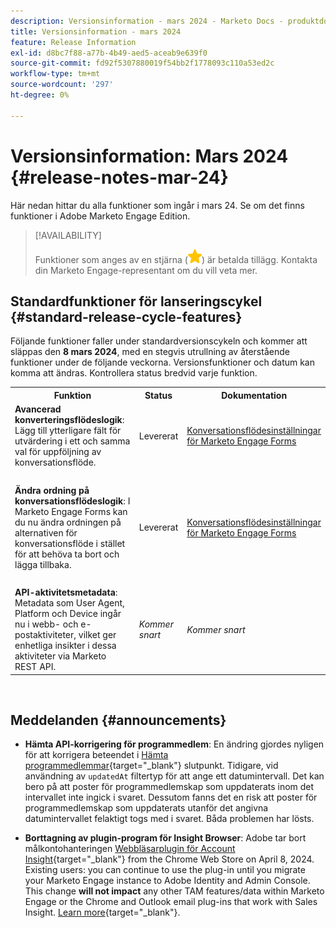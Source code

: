 ```yaml
---
description: Versionsinformation - mars 2024 - Marketo Docs - produktdokumentation
title: Versionsinformation - mars 2024
feature: Release Information
exl-id: d8bc7f88-a77b-4b49-aed5-aceab9e639f0
source-git-commit: fd92f5307880019f54bb2f1778093c110a53ed2c
workflow-type: tm+mt
source-wordcount: '297'
ht-degree: 0%

---
```


# Versionsinformation: Mars 2024 {#release-notes-mar-24}

Här nedan hittar du alla funktioner som ingår i mars 24. Se om det finns funktioner i Adobe Marketo Engage Edition.

>[!AVAILABILITY]
>
>Funktioner som anges av en stjärna (![stjärna](assets/yellow-star.png)) är betalda tillägg. Kontakta din Marketo Engage-representant om du vill veta mer.

## Standardfunktioner för lanseringscykel {#standard-release-cycle-features}

Följande funktioner faller under standardversionscykeln och kommer att släppas den **8 mars 2024**, med en stegvis utrullning av återstående funktioner under de följande veckorna. Versionsfunktioner och datum kan komma att ändras. Kontrollera status bredvid varje funktion.

<table style="table-layout:auto"> 
 <tbody> 
  <tr> 
   <th style="width:65%">Funktion</th> 
   <th style="width:10%">Status</th>
   <th style="width:25%">Dokumentation</th>
  </tr>
  <tr> 
   <td><strong>Avancerad konverteringsflödeslogik</strong>: Lägg till ytterligare fält för utvärdering i ett och samma val för uppföljning av konversationsflöde.</td> 
   <td>Levererat</td>
   <td><a href="/help/marketo/product-docs/demand-generation/dynamic-chat/automated-chat/conversational-flow-settings-for-marketo-engage-forms.md" target="_blank">Konversationsflödesinställningar för Marketo Engage Forms</a></td>
  </tr>
   <tr> 
   <td> </td> 
   <td> </td>
   <td> </td>
  </tr>
   </tr>
    <tr> 
   <td><strong>Ändra ordning på konversationsflödeslogik</strong>: I Marketo Engage Forms kan du nu ändra ordningen på alternativen för konversationsflöde i stället för att behöva ta bort och lägga tillbaka.</td> 
   <td>Levererat</td>
   <td><a href="/help/marketo/product-docs/demand-generation/dynamic-chat/automated-chat/conversational-flow-settings-for-marketo-engage-forms.md" target="_blank">Konversationsflödesinställningar för Marketo Engage Forms</a></td>
   </tr>
  <tr> 
   <td> </td> 
   <td> </td>
   <td> </td>
  </tr>
    <tr> 
   <td><strong>API-aktivitetsmetadata</strong>: Metadata som User Agent, Platform och Device ingår nu i webb- och e-postaktiviteter, vilket ger enhetliga insikter i dessa aktiviteter via Marketo REST API.</td> 
   <td><i>Kommer snart</i></td>
   <td><i>Kommer snart</i></td>
  </tr>
 </tbody> 
</table>
<br/>

## Meddelanden {#announcements}

* **Hämta API-korrigering för programmedlem**: En ändring gjordes nyligen för att korrigera beteendet i [Hämta programmedlemmar](https://developers.marketo.com/rest-api/endpoint-reference/lead-database-endpoint-reference/#!/Program_Members/getProgramMembersUsingGET){target="_blank"} slutpunkt. Tidigare, vid användning av `updatedAt` filtertyp för att ange ett datumintervall. Det kan bero på att poster för programmedlemskap som uppdaterats inom det intervallet inte ingick i svaret. Dessutom fanns det en risk att poster för programmedlemskap som uppdaterats utanför det angivna datumintervallet felaktigt togs med i svaret. Båda problemen har lösts.

* **Borttagning av plugin-program för Insight Browser**: Adobe tar bort målkontohanteringen [Webbläsarplugin för Account Insight](/help/marketo/product-docs/target-account-management/setup-tam/account-insight-plug-in-overview.md){target="_blank"} from the Chrome Web Store on April 8, 2024. Existing users: you can continue to use the plug-in until you migrate your Marketo Engage instance to Adobe Identity and Admin Console. This change **will not impact** any other TAM features/data within Marketo Engage or the Chrome and Outlook email plug-ins that work with Sales Insight. [Learn more](https://nation.marketo.com/t5/product-blogs/marketo-engage-account-insights-browser-plug-in-end-of-life/ba-p/344834){target="_blank"}.

